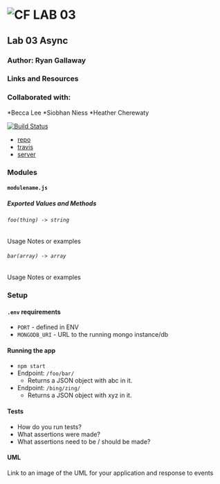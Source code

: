 ![CF](http://i.imgur.com/7v5ASc8.png) LAB 03
=================================================

## Lab 03 Async

### Author: Ryan Gallaway

### Links and Resources

### Collaborated with:
*Becca Lee
*Siobhan Niess
*Heather Cherewaty

[![Build Status](https://www.travis-ci.com/rkgallaway/03-async.svg?branch=master)](https://www.travis-ci.com/rkgallaway/03-async)

* [repo](https://github.com/rkgallaway/03-async)
* [travis](https://www.travis-ci.com/rkgallaway/03-async)
* [server](https://lab-03-async.herokuapp.com)
<!-- * [front-end](http://xyz.com) -->

### Modules
#### `modulename.js` 
##### Exported Values and Methods

###### `foo(thing) -> string`
Usage Notes or examples

###### `bar(array) -> array`
Usage Notes or examples

### Setup
#### `.env` requirements
* `PORT` - defined in ENV
* `MONGODB_URI` - URL to the running mongo instance/db

#### Running the app
* `npm start`
* Endpoint: `/foo/bar/`
  * Returns a JSON object with abc in it.
* Endpoint: `/bing/zing/`
  * Returns a JSON object with xyz in it.

#### Tests
* How do you run tests?
* What assertions were made?
* What assertions need to be / should be made?

#### UML
Link to an image of the UML for your application and response to events